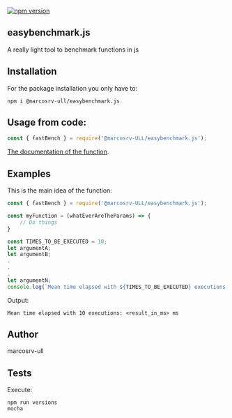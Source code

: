 [![npm version](https://badge.fury.io/js/%40marcosrv-ull%2Feasybenchmark.js.svg)](https://badge.fury.io/js/%40marcosrv-ull%2Feasybenchmark.js)

## easybenchmark.js

A really light tool to benchmark functions in js

## Installation

For the package installation you only have to:

```
npm i @marcosrv-ull/easybenchmark.js
```

## Usage from code:

```javascript
const { fastBench } = require('@marcosrv-ULL/easybenchmark.js');
```

[The documentation of the function](https://marcosrv-ull.github.io/easyBenchmarkjs/).

## Examples

This is the main idea of the function:
```javascript
const { fastBench } = require('@marcosrv-ULL/easybenchmark.js');

const myFunction = (whatEverAreTheParams) => {
    // Do things
}

const TIMES_TO_BE_EXECUTED = 10;
let argumentA;
let argumentB;
.
.
.
let argumentN;
console.log(`Mean time elapsed with ${TIMES_TO_BE_EXECUTED} executions: ${fastBench(myFunction, [argumentA, argumentB, ..., argumentN], TIMES_TO_BE_EXECUTED)} ms`);
```

Output:
```
Mean time elapsed with 10 executions: <result_in_ms> ms
```
## Author

marcosrv-ull

## Tests

Execute:
```
npm run versions
mocha
```

